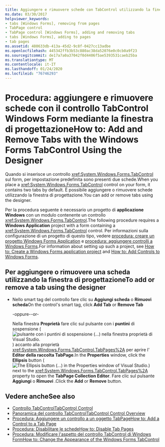 ```yaml
---
title: Aggiungere e rimuovere schede con TabControl utilizzando la finestra di progettazione
ms.date: 03/30/2017
helpviewer_keywords:
- tabs [Windows Forms], removing from pages
- TabPage control
- TabPage control [Windows Forms], adding and removing tabs
- tabs [Windows Forms], adding to pages
- tab pages
ms.assetid: 480633db-413a-45d2-9c8f-0427cc13adbe
ms.openlocfilehash: 445342ffb3b53c880ac38da52076e0c0cb0a9f23
ms.sourcegitcommit: de17a7a0a37042f0d4406f5ae5393531caeb25ba
ms.translationtype: MT
ms.contentlocale: it-IT
ms.lasthandoff: 01/24/2020
ms.locfileid: "76746293"
---
```

# <a name="how-to-add-and-remove-tabs-with-the-windows-forms-tabcontrol-using-the-designer"></a><span data-ttu-id="f64a4-102">Procedura: aggiungere e rimuovere schede con il controllo TabControl Windows Form mediante la finestra di progettazione</span><span class="sxs-lookup"><span data-stu-id="f64a4-102">How to: Add and Remove Tabs with the Windows Forms TabControl Using the Designer</span></span>
<span data-ttu-id="f64a4-103">Quando si inserisce un controllo <xref:System.Windows.Forms.TabControl> sul form, per impostazione predefinita sono presenti due schede.</span><span class="sxs-lookup"><span data-stu-id="f64a4-103">When you place a <xref:System.Windows.Forms.TabControl> control on your form, it contains two tabs by default.</span></span> <span data-ttu-id="f64a4-104">È possibile aggiungere o rimuovere schede utilizzando la finestra di progettazione.</span><span class="sxs-lookup"><span data-stu-id="f64a4-104">You can add or remove tabs using the designer.</span></span>

 <span data-ttu-id="f64a4-105">Per la procedura seguente è necessario un progetto di **applicazione Windows** con un modulo contenente un controllo <xref:System.Windows.Forms.TabControl>.</span><span class="sxs-lookup"><span data-stu-id="f64a4-105">The following procedure requires a **Windows Application** project with a form containing a <xref:System.Windows.Forms.TabControl> control.</span></span> <span data-ttu-id="f64a4-106">Per informazioni sulla configurazione di un progetto di questo tipo, vedere [procedura: creare un progetto Windows Forms Application](/visualstudio/ide/step-1-create-a-windows-forms-application-project) e [procedura: aggiungere controlli a Windows Forms](how-to-add-controls-to-windows-forms.md).</span><span class="sxs-lookup"><span data-stu-id="f64a4-106">For information about setting up such a project, see [How to: Create a Windows Forms application project](/visualstudio/ide/step-1-create-a-windows-forms-application-project) and [How to: Add Controls to Windows Forms](how-to-add-controls-to-windows-forms.md).</span></span>

## <a name="to-add-or-remove-a-tab-using-the-designer"></a><span data-ttu-id="f64a4-107">Per aggiungere o rimuovere una scheda utilizzando la finestra di progettazione</span><span class="sxs-lookup"><span data-stu-id="f64a4-107">To add or remove a tab using the designer</span></span>

- <span data-ttu-id="f64a4-108">Nello smart tag del controllo fare clic su **Aggiungi scheda** o **Rimuovi scheda**</span><span class="sxs-lookup"><span data-stu-id="f64a4-108">On the control's smart tag, click **Add Tab** or **Remove Tab**</span></span>

     <span data-ttu-id="f64a4-109">-oppure-</span><span class="sxs-lookup"><span data-stu-id="f64a4-109">-or-</span></span>

     <span data-ttu-id="f64a4-110">Nella finestra **Proprietà** fare clic sul pulsante con i **puntini** di sospensione (![pulsante con i puntini di sospensione (...) nella finestra proprietà di Visual Studio.](./media/visual-studio-ellipsis-button.png)) accanto alla proprietà <xref:System.Windows.Forms.TabControl.TabPages%2A> per aprire l' **Editor della raccolta TabPage**.</span><span class="sxs-lookup"><span data-stu-id="f64a4-110">In the **Properties** window, click the **Ellipsis** button (![The Ellipsis button (...) in the Properties window of Visual Studio.](./media/visual-studio-ellipsis-button.png)) next to the <xref:System.Windows.Forms.TabControl.TabPages%2A> property to open the **TabPage Collection Editor**.</span></span> <span data-ttu-id="f64a4-111">Fare clic sul pulsante **Aggiungi** o **Rimuovi** .</span><span class="sxs-lookup"><span data-stu-id="f64a4-111">Click the **Add** or **Remove** button.</span></span>

## <a name="see-also"></a><span data-ttu-id="f64a4-112">Vedere anche</span><span class="sxs-lookup"><span data-stu-id="f64a4-112">See also</span></span>

- [<span data-ttu-id="f64a4-113">Controllo TabControl</span><span class="sxs-lookup"><span data-stu-id="f64a4-113">TabControl Control</span></span>](tabcontrol-control-windows-forms.md)
- [<span data-ttu-id="f64a4-114">Panoramica del controllo TabControl</span><span class="sxs-lookup"><span data-stu-id="f64a4-114">TabControl Control Overview</span></span>](tabcontrol-control-overview-windows-forms.md)
- [<span data-ttu-id="f64a4-115">Procedura: Aggiungere un controllo a un oggetto TabPage</span><span class="sxs-lookup"><span data-stu-id="f64a4-115">How to: Add a Control to a Tab Page</span></span>](how-to-add-a-control-to-a-tab-page.md)
- [<span data-ttu-id="f64a4-116">Procedura: Disabilitare le schede</span><span class="sxs-lookup"><span data-stu-id="f64a4-116">How to: Disable Tab Pages</span></span>](how-to-disable-tab-pages.md)
- [<span data-ttu-id="f64a4-117">Procedura: Modificare l'aspetto del controllo TabControl di Windows Form</span><span class="sxs-lookup"><span data-stu-id="f64a4-117">How to: Change the Appearance of the Windows Forms TabControl</span></span>](how-to-change-the-appearance-of-the-windows-forms-tabcontrol.md)
